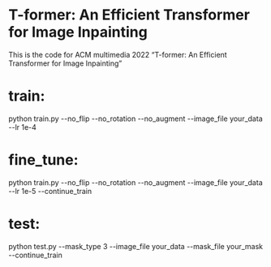 # T-former: An Efficient Transformer for Image Inpainting
This is the code for ACM multimedia 2022 “T-former: An Efficient Transformer for Image Inpainting”
# train:
python train.py --no_flip --no_rotation --no_augment --image_file your_data --lr 1e-4
# fine_tune:
python train.py --no_flip --no_rotation --no_augment --image_file your_data --lr 1e-5 --continue_train
# test:
python test.py --mask_type 3 --image_file your_data --mask_file your_mask --continue_train
